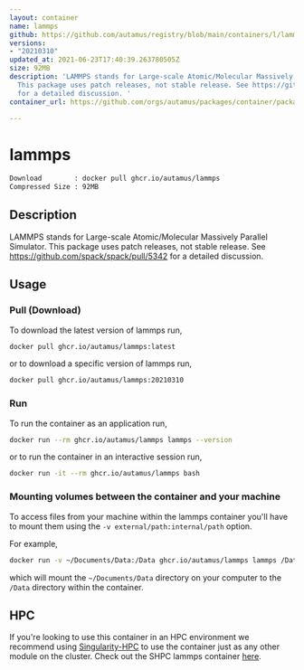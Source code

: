 ```yaml
---
layout: container
name: lammps
github: https://github.com/autamus/registry/blob/main/containers/l/lammps/spack.yaml
versions:
- "20210310"
updated_at: 2021-06-23T17:40:39.263780505Z
size: 92MB
description: 'LAMMPS stands for Large-scale Atomic/Molecular Massively Parallel Simulator.
  This package uses patch releases, not stable release. See https://github.com/spack/spack/pull/5342
  for a detailed discussion. '
container_url: https://github.com/orgs/autamus/packages/container/package/lammps

---
```

# lammps
```bash 
Download        : docker pull ghcr.io/autamus/lammps
Compressed Size : 92MB
```

## Description
LAMMPS stands for Large-scale Atomic/Molecular Massively Parallel Simulator. This package uses patch releases, not stable release. See https://github.com/spack/spack/pull/5342 for a detailed discussion. 

## Usage
### Pull (Download)
To download the latest version of lammps run,

```bash
docker pull ghcr.io/autamus/lammps:latest
```

or to download a specific version of lammps run,

```bash
docker pull ghcr.io/autamus/lammps:20210310
```
### Run
To run the container as an application run,
```bash
docker run --rm ghcr.io/autamus/lammps lammps --version
```

or to run the container in an interactive session run,
```bash
docker run -it --rm ghcr.io/autamus/lammps bash
```

### Mounting volumes between the container and your machine
To access files from your machine within the lammps container you'll have to mount them using the `-v external/path:internal/path` option.

For example,
```bash
docker run -v ~/Documents/Data:/Data ghcr.io/autamus/lammps lammps /Data/myData.csv
```
which will mount the `~/Documents/Data` directory on your computer to the `/Data` directory within the container.

## HPC
If you're looking to use this container in an HPC environment we recommend using [Singularity-HPC](https://singularity-hpc.readthedocs.io) to use the container just as any other module on the cluster. Check out the SHPC lammps container [here](https://singularityhub.github.io/singularity-hpc/r/ghcr.io-autamus-lammps/).